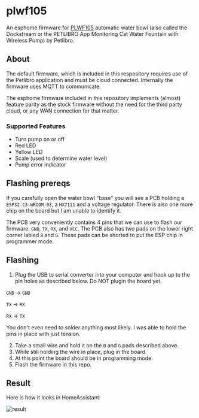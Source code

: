 # plwf105

An esphome firmware for [PLWF105](https://www.amazon.com/dp/B0BSFB2D37) automatic water bowl (also called the Dockstream or the PETLIBRO App Monitoring Cat Water Fountain with Wireless Pump) by Petlibro. 

## About

The default firmware, which is included in this respository requires use of the Petlibro application and must be cloud connected. Internally the firmware uses MQTT to communicate.

The esphome firmware included in this repository implements (almost) feature parity as the stock firmware without the need for the third party cloud, or any WAN connection for that matter.

### Supported Features

- Turn pump on or off
- Red LED
- Yellow LED
- Scale (used to determine water level)
- Pump error indicator

## Flashing prereqs

If you carefully open the water bowl "base" you will see a PCB holding a `ESP32-C3-WROOM-03`, a `HX7111` and a voltage regulator. There is also one more chip on the board but I am unable to identify it.

The PCB very conveniently contains 4 pins that we can use to flash our firmware. `GND`, `TX`, `RX`, and `VCC`. The PCB also has two pads on the lower right corner labled `B` and `G`. These pads can be shorted to put the ESP chip in programmer mode.

## Flashing

1) Plug the USB to serial converter into your computer and hook up to the pin holes as described below. Do NOT plugin the board yet.


`GND` -> `GND`

`TX`  -> `RX`

`RX`  -> `TX`

You don't even need to solder anything most likely. I was able to hold the pins in place with just tension.

2) Take a small wire and hold it on the `B` and `G` pads described above.
3) While still holding the wire in place, plug in the board.
4) At this point the board should be in programming mode.
5) Flash the firmware in this repo.

## Result

Here is how it looks in HomeAssistant:

![result](https://snaps.screensnapr.io/87e1c594199be79458be93003644f0)

